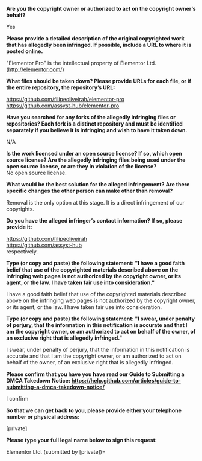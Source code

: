 **Are you the copyright owner or authorized to act on the copyright owner’s behalf?**

Yes

**Please provide a detailed description of the original copyrighted work that has allegedly been infringed. If possible, include a URL to where it is posted online.**

"Elementor Pro" is the intellectual property of Elementor Ltd. (http://elementor.com/)

**What files should be taken down? Please provide URLs for each file, or if the entire repository, the repository’s URL:**

https://github.com/filipeoliveirah/elementor-pro  
https://github.com/assyst-hub/elementor-pro

**Have you searched for any forks of the allegedly infringing files or repositories? Each fork is a distinct repository and must be identified separately if you believe it is infringing and wish to have it taken down.**

N/A

**Is the work licensed under an open source license? If so, which open source license? Are the allegedly infringing files being used under the open source license, or are they in violation of the license?**  
No open source license.

**What would be the best solution for the alleged infringement? Are there specific changes the other person can make other than removal?**

Removal is the only option at this stage. It is a direct infringement of our copyrights.

**Do you have the alleged infringer’s contact information? If so, please provide it:**

https://github.com/filipeoliveirah  
https://github.com/assyst-hub  
respectively.

**Type (or copy and paste) the following statement: "I have a good faith belief that use of the copyrighted materials described above on the infringing web pages is not authorized by the copyright owner, or its agent, or the law. I have taken fair use into consideration."**

I have a good faith belief that use of the copyrighted materials described above on the infringing web pages is not authorized by the copyright owner, or its agent, or the law. I have taken fair use into consideration.

**Type (or copy and paste) the following statement: "I swear, under penalty of perjury, that the information in this notification is accurate and that I am the copyright owner, or am authorized to act on behalf of the owner, of an exclusive right that is allegedly infringed."**

I swear, under penalty of perjury, that the information in this notification is accurate and that I am the copyright owner, or am authorized to act on behalf of the owner, of an exclusive right that is allegedly infringed.

**Please confirm that you have you have read our Guide to Submitting a DMCA Takedown Notice: https://help.github.com/articles/guide-to-submitting-a-dmca-takedown-notice/**

I confirm

**So that we can get back to you, please provide either your telephone number or physical address:**

[private]

**Please type your full legal name below to sign this request:**

Elementor Ltd. (submitted by [private])=
